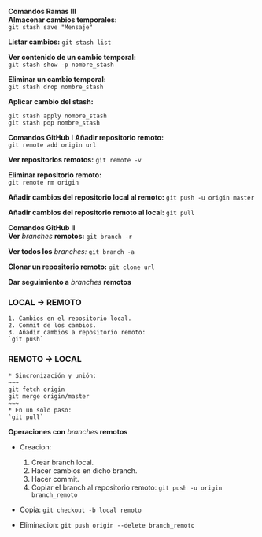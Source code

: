 **Comandos Ramas III**   
   **Almacenar cambios temporales:**  
   `git stash save "Mensaje"`    

  **Listar cambios:**
  `git stash list`    

  **Ver contenido de un cambio temporal:**  
  `git stash show -p nombre_stash`    

  **Eliminar un cambio temporal:**  
  `git stash drop nombre_stash`   

  **Aplicar cambio del stash:**
  ~~~
  git stash apply nombre_stash
  git stash pop nombre_stash
  ~~~   

**Comandos GitHub I**
  **Añadir repositorio remoto:**  
  `git remote add origin url`   

  **Ver repositorios remotos:**
  `git remote -v`   

  **Eliminar repositorio remoto:**  
  `git remote rm origin`    

  **Añadir cambios del repositorio local al remoto:**
  `git push -u origin master`   

  **Añadir cambios del repositorio remoto al local:**
  `git pull`    

**Comandos GitHub II**  
  **Ver** *branches* **remotos:**
  `git branch -r`   

  **Ver todos los** *branches:*
  `git branch -a`   

  **Clonar un repositorio remoto:**
  `git clone url`   

**Dar seguimiento a** *branches* **remotos**  
### LOCAL -> REMOTO
    1. Cambios en el repositorio local.
    2. Commit de los cambios.
    3. Añadir cambios a repositorio remoto:
    `git push`

### REMOTO -> LOCAL
    * Sincronización y unión:
    ~~~
    git fetch origin
    git merge origin/master
    ~~~
    * En un solo paso:
    `git pull`

**Operaciones con** *branches* **remotos**  
  * Creacion:
    1. Crear branch local.
    2. Hacer cambios en dicho branch.
    3. Hacer commit.
    4. Copiar el branch al repositorio remoto:
    `git push -u origin branch_remoto`

  * Copia:
  `git checkout -b local remoto`    

  * Eliminacion:
  `git push origin --delete branch_remoto`
